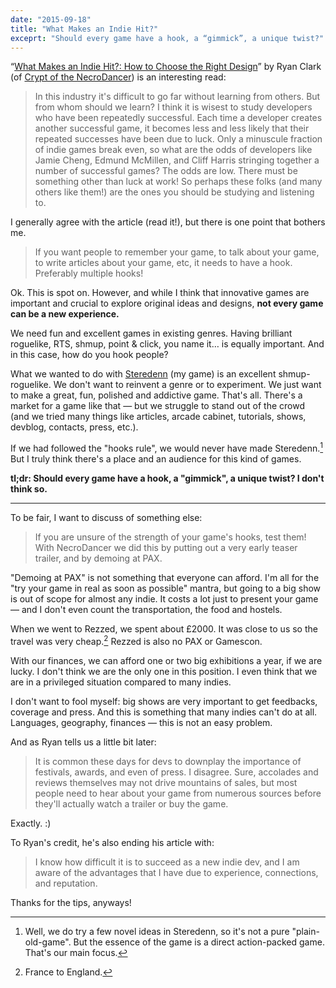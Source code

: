 ```yaml
---
date: "2015-09-18"
title: "What Makes an Indie Hit?"
exceprt: "Should every game have a hook, a “gimmick”, a unique twist?"
---
```


“[What Makes an Indie Hit?: How to Choose the Right Design](http://www.gamasutra.com/blogs/RyanClark/20150917/253842/What_Makes_an_Indie_Hit_How_to_Choose_the_Right_Design.php)” by Ryan Clark (of [Crypt of the NecroDancer](http://necrodancer.com/)) is an interesting read:

> In this industry it's difficult to go far without learning from others. But from whom should we learn? I think it is wisest to study developers who have been repeatedly successful. Each time a developer creates another successful game, it becomes less and less likely that their repeated successes have been due to luck. Only a minuscule fraction of indie games break even, so what are the odds of developers like Jamie Cheng, Edmund McMillen, and Cliff Harris stringing together a number of successful games? The odds are low. There must be something other than luck at work! So perhaps these folks (and many others like them!) are the ones you should be studying and listening to.

I generally agree with the article (read it!), but there is one point that bothers me.

> If you want people to remember your game, to talk about your game, to write articles about your game, etc, it needs to have a hook. Preferably multiple hooks!

Ok. This is spot on. However, and while I think that innovative games are important and crucial to explore original ideas and designs, **not every game can be a new experience.**

We need fun and excellent games in existing genres. Having brilliant roguelike, RTS, shmup, point & click, you name it… is equally important. And in this case, how do you hook people?

What we wanted to do with [Steredenn](http://steredenn.pixelnest.io) (my game) is an excellent shmup-roguelike. We don't want to reinvent a genre or to experiment. We just want to make a great, fun, polished and addictive game. That's all. There's a market for a game like that — but we struggle to stand out of the crowd (and we tried many things like articles, arcade cabinet, tutorials, shows, devblog, contacts, press, etc.).

If we had followed the "hooks rule", we would never have made Steredenn.[^1] But I truly think there's a place and an audience for this kind of games.

**tl;dr: Should every game have a hook, a "gimmick", a unique twist? I don't think so.**

---

To be fair, I want to discuss of something else:

> If you are unsure of the strength of your game's hooks, test them! With NecroDancer we did this by putting out a very early teaser trailer, and by demoing at PAX.

"Demoing at PAX" is not something that everyone can afford. I'm all for the "try your game in real as soon as possible" mantra, but going to a big show is out of scope for almost any indie. It costs a lot just to present your game — and I don't even count the transportation, the food and hostels.

When we went to Rezzed, we spent about £2000. It was close to us so the travel was very cheap.[^2] Rezzed is also no PAX or Gamescon.

With our finances, we can afford one or two big exhibitions a year, if we are lucky. I don't think we are the only one in this position. I even think that we are in a privileged situation compared to many indies.

I don't want to fool myself: big shows are very important to get feedbacks, coverage and press. And this is something that many indies can't do at all. Languages, geography, finances — this is not an easy problem.

And as Ryan tells us a little bit later:

> It is common these days for devs to downplay the importance of festivals, awards, and even of press. I disagree. Sure, accolades and reviews themselves may not drive mountains of sales, but most people need to hear about your game from numerous sources before they'll actually watch a trailer or buy the game.

Exactly. :)

To Ryan's credit, he's also ending his article with:

> I know how difficult it is to succeed as a new indie dev, and I am aware of the advantages that I have due to experience, connections, and reputation.

Thanks for the tips, anyways!


[^1]: Well, we do try a few novel ideas in Steredenn, so it's not a pure "plain-old-game". But the essence of the game is a direct action-packed game. That's our main focus.
[^2]: France to England.
